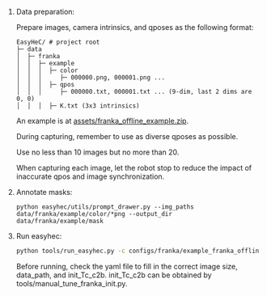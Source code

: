 1. Data preparation:

   Prepare images, camera intrinsics, and qposes as the following format:

   ```
   EasyHeC/ # project root
   ├─ data
   │  ├─ franka
   │  │  ├─ example
   │  │  │  ├─ color
   │  │  │     ├─ 000000.png, 000001.png ...
   │  │  │  ├─ qpos
   │  │  │     ├─ 000000.txt, 000001.txt ... (9-dim, last 2 dims are 0, 0)
   │  │  │  ├─ K.txt (3x3 intrinsics)
   ```

   An example is at [assets/franka_offline_example.zip](assets/franka_offline_example.zip).

   During capturing, remember to use as diverse qposes as possible. 

   Use no less than 10 images but no more than 20.

   When capturing each image, let the robot stop to reduce the impact of inaccurate qpos and image synchronization.

1. Annotate masks:

   ```
   python easyhec/utils/prompt_drawer.py --img_paths data/franka/example/color/*png --output_dir data/franka/example/mask
   ```

1. Run easyhec:

   ```bash
   python tools/run_easyhec.py -c configs/franka/example_franka_offline.yaml
   ```

   Before running, check the yaml file to fill in the correct image size, data_path, and init_Tc_c2b. init_Tc_c2b can be obtained by tools/manual_tune_franka_init.py.
